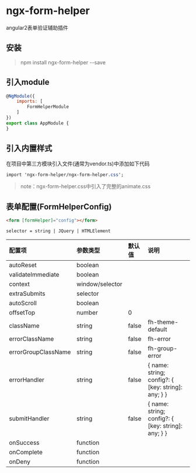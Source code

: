 # ngx-form-helper
angular2表单验证辅助插件


## 安装
> npm install ngx-form-helper --save


## 引入module
```javascript
@NgModule({
    imports: [
        FormHelperModule
    ]
})
export class AppModule {
}
```


## 引入内置样式
在项目中第三方模块引入文件(通常为vendor.ts)中添加如下代码
```css
import 'ngx-form-helper/ngx-form-helper.css';
```
> note：ngx-form-helper.css中引入了完整的animate.css


## 表单配置(FormHelperConfig)
```html
<form [formHelper]="config"></form>
```

`selector = string | JQuery | HTMLElement`

| 配置项                 | 参数类型 | 默认值 | 说明 |
| :--------------------- | :---     | :---   | :-   |
| autoReset              | boolean
| validateImmediate      | boolean
| context                | window/selector
| extraSubmits           | selector
| autoScroll             | boolean
| offsetTop              | number | 0
| className              | string | false | fh-theme-default
| errorClassName         | string | false | fh-error
| errorGroupClassName    | string | false | fh-group-error
| errorHandler           | string | false | { name: string; config?: { [key: string]: any; } }
| submitHandler          | string | false | { name: string; config?: { [key: string]: any; } }
| onSuccess              | function
| onComplete             | function
| onDeny                 | function






